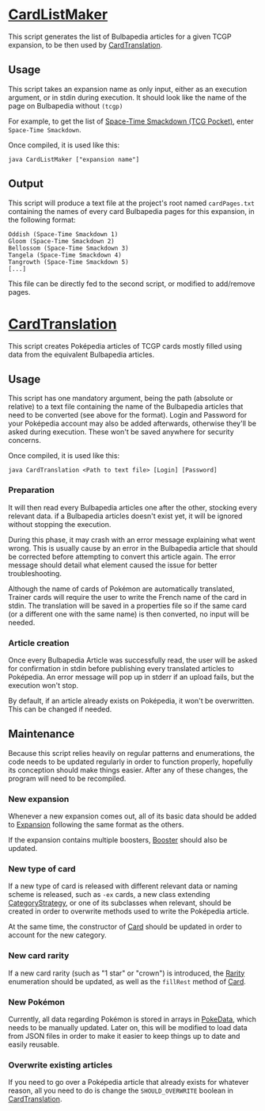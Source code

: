 # [CardListMaker](./CardListMaker.java)

This script generates the list of Bulbapedia articles for a given TCGP expansion, to be then used by [CardTranslation](./CardTranslation.java).

## Usage

This script takes an expansion name as only input, either as an execution argument, or in stdin during execution.
It should look like the name of the page on Bulbapedia without `(tcgp)`

For example, to get the list of [Space-Time Smackdown (TCG Pocket)](https://bulbapedia.bulbagarden.net/wiki/Space-Time_Smackdown_(TCG_Pocket)),
enter `Space-Time Smackdown`.

Once compiled, it is used like this:
```shell
java CardListMaker ["expansion name"]
```

## Output

This script will produce a text file at the project's root named `cardPages.txt` containing the names of every card Bulbapedia
pages for this expansion, in the following format:
```text
Oddish (Space-Time Smackdown 1)
Gloom (Space-Time Smackdown 2)
Bellossom (Space-Time Smackdown 3)
Tangela (Space-Time Smackdown 4)
Tangrowth (Space-Time Smackdown 5)
[...]
```

This file can be directly fed to the second script, or modified to add/remove pages.

# [CardTranslation](./CardTranslation.java)

This script creates Poképedia articles of TCGP cards mostly filled using data from the equivalent Bulbapedia articles.

## Usage

This script has one mandatory argument, being the path (absolute or relative) to a text file containing the name of the
Bulbapedia articles that need to be converted (see above for the format). Login and Password for your Poképedia account
may also be added afterwards, otherwise they'll be asked during execution. These won't be saved anywhere for security concerns.

Once compiled, it is used like this:
```shell
java CardTranslation <Path to text file> [Login] [Password]
```

### Preparation
It will then read every Bulbapedia articles one after the other, stocking every relevant data. if a Bulbapedia articles
doesn't exist yet, it will be ignored without stopping the execution.

During this phase, it may crash with an error message explaining what went wrong. 
This is usually cause by an error in the Bulbapedia article that should be corrected before attempting to convert this
article again. The error message should detail what element caused the issue for better troubleshooting.

Although the name of cards of Pokémon are automatically translated, Trainer cards will require the user to write the French
name of the card in stdin. The translation will be saved in a properties file so if the same card (or a different one
with the same name) is then converted, no input will be needed.

### Article creation
Once every Bulbapedia Article was successfully read, the user will be asked for confirmation in stdin before publishing
every translated articles to Poképedia. An error message will pop up in stderr if an upload fails, but the execution won't stop.

By default, if an article already exists on Poképedia, it won't be overwritten. This can be changed if needed.

## Maintenance

Because this script relies heavily on regular patterns and enumerations, the code needs to be updated regularly in order
to function properly, hopefully its conception should make things easier. After any of these changes, the program will
need to be recompiled.

### New expansion
Whenever a new expansion comes out, all of its basic data should be added to [Expansion](./enums/Expansion.java) following
the same format as the others.

If the expansion contains multiple boosters, [Booster](./enums/Booster.java) should also be
updated.

### New type of card
If a new type of card is released with different relevant data or naming scheme is released, such as `-ex` cards, a new
class extending [CategoryStrategy](./category/CategoryStrategy.java), or one of its subclasses when relevant, should be
created in order to overwrite methods used to write the Poképedia article.

At the same time, the constructor of [Card](./card/Card.java) should be updated in order to account for the new category.

### New card rarity
If a new card rarity (such as "1 star" or "crown") is introduced, the [Rarity](./enums/Rarity.java) enumeration should be
updated, as well as the `fillRest` method of [Card](./card/Card.java).

### New Pokémon
Currently, all data regarding Pokémon is stored in arrays in [PokeData](../utilitaire/PokeData.java), which needs to be
manually updated. Later on, this will be modified to load data from JSON files in order to make it easier to keep things
up to date and easily reusable.

### Overwrite existing articles
If you need to go over a Poképedia article that already exists for whatever reason, all you need to do is change the
`SHOULD_OVERWRITE` boolean in [CardTranslation](./CardTranslation.java).